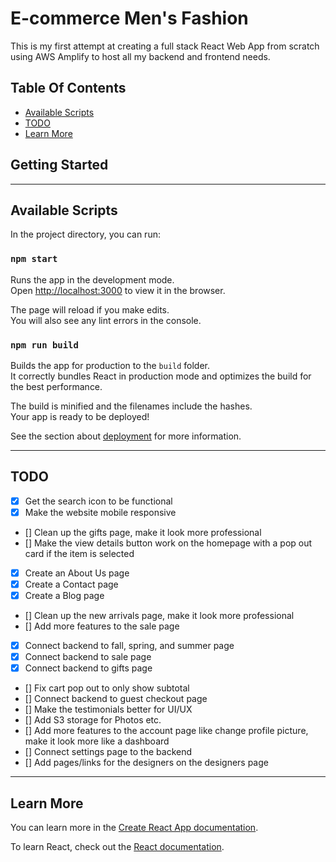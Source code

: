 # E-commerce Men's Fashion 
This is my first attempt at creating a full stack React Web App from scratch using AWS Amplify to host all my backend and frontend needs.
## Table Of Contents
- [Available Scripts](#Available-Scripts)
- [TODO](#TODO)
- [Learn More](#Learn-More)

## Getting Started

---

## Available Scripts

In the project directory, you can run:

### `npm start`

Runs the app in the development mode.\
Open [http://localhost:3000](http://localhost:3000) to view it in the browser.

The page will reload if you make edits.\
You will also see any lint errors in the console.


### `npm run build`

Builds the app for production to the `build` folder.\
It correctly bundles React in production mode and optimizes the build for the best performance.

The build is minified and the filenames include the hashes.\
Your app is ready to be deployed!

See the section about [deployment](https://facebook.github.io/create-react-app/docs/deployment) for more information.

---

## TODO
- [x] Get the search icon to be functional
- [x] Make the website mobile responsive
- [] Clean up the gifts page, make it look more professional
- [] Make the view details button work on the homepage with a pop out card if the item is selected
- [x] Create an About Us page
- [x] Create a Contact page
- [x] Create a Blog page
- [] Clean up the new arrivals page, make it look more professional
- [] Add more features to the sale page
- [x] Connect backend to fall, spring, and summer page
- [x] Connect  backend to sale page
- [x] Connect backend to gifts page
- [] Fix cart pop out to only show subtotal
- [] Connect backend to guest checkout page
- [] Make the testimonials better for UI/UX
- [] Add S3 storage for Photos etc.
- [] Add more features to the account page like change profile picture, make it look more like a dashboard
- [] Connect settings page to the backend
- [] Add pages/links for the designers on the designers page


---
## Learn More

You can learn more in the [Create React App documentation](https://facebook.github.io/create-react-app/docs/getting-started).

To learn React, check out the [React documentation](https://reactjs.org/).

